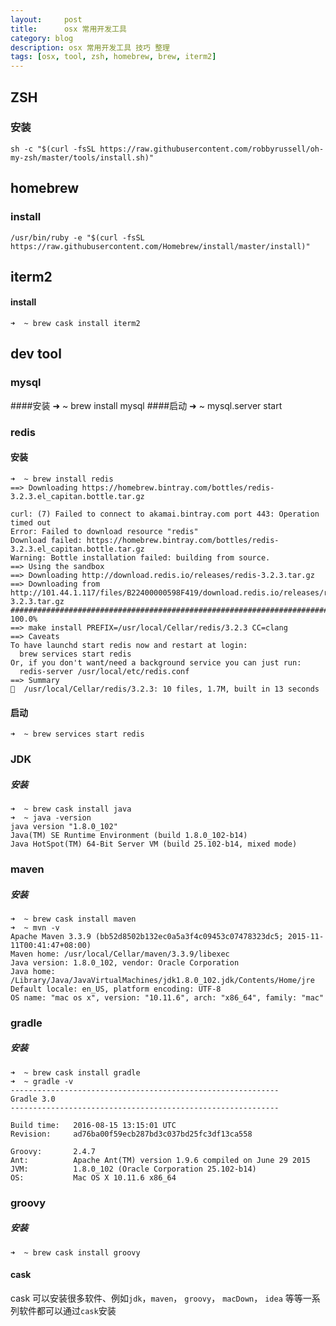 ```yaml
---
layout:     post
title:      osx 常用开发工具
category: blog
description: osx 常用开发工具 技巧 整理
tags: [osx, tool, zsh, homebrew, brew, iterm2]
---
```



## ZSH
### 安装
    sh -c "$(curl -fsSL https://raw.githubusercontent.com/robbyrussell/oh-my-zsh/master/tools/install.sh)"

## homebrew
### install
    /usr/bin/ruby -e "$(curl -fsSL https://raw.githubusercontent.com/Homebrew/install/master/install)"

## iterm2
#### install
    ➜  ~ brew cask install iterm2

## dev tool
### mysql
####安装
    ➜  ~ brew install mysql
####启动
    ➜  ~ mysql.server start
    
### redis
#### 安装
    ➜  ~ brew install redis
    ==> Downloading https://homebrew.bintray.com/bottles/redis-3.2.3.el_capitan.bottle.tar.gz

    curl: (7) Failed to connect to akamai.bintray.com port 443: Operation timed out
    Error: Failed to download resource "redis"
    Download failed: https://homebrew.bintray.com/bottles/redis-3.2.3.el_capitan.bottle.tar.gz
    Warning: Bottle installation failed: building from source.
    ==> Using the sandbox
    ==> Downloading http://download.redis.io/releases/redis-3.2.3.tar.gz
    ==> Downloading from http://101.44.1.117/files/B22400000598F419/download.redis.io/releases/redis-3.2.3.tar.gz
    ######################################################################## 100.0%
    ==> make install PREFIX=/usr/local/Cellar/redis/3.2.3 CC=clang
    ==> Caveats
    To have launchd start redis now and restart at login:
      brew services start redis
    Or, if you don't want/need a background service you can just run:
      redis-server /usr/local/etc/redis.conf
    ==> Summary
    🍺  /usr/local/Cellar/redis/3.2.3: 10 files, 1.7M, built in 13 seconds
    
#### 启动
    ➜  ~ brew services start redis

### JDK
##### 安装 
    ➜  ~ brew cask install java
    ➜  ~ java -version
    java version "1.8.0_102"
    Java(TM) SE Runtime Environment (build 1.8.0_102-b14)
    Java HotSpot(TM) 64-Bit Server VM (build 25.102-b14, mixed mode)

### maven
##### 安装
    ➜  ~ brew cask install maven
    ➜  ~ mvn -v
    Apache Maven 3.3.9 (bb52d8502b132ec0a5a3f4c09453c07478323dc5; 2015-11-11T00:41:47+08:00)
    Maven home: /usr/local/Cellar/maven/3.3.9/libexec
    Java version: 1.8.0_102, vendor: Oracle Corporation
    Java home: /Library/Java/JavaVirtualMachines/jdk1.8.0_102.jdk/Contents/Home/jre
    Default locale: en_US, platform encoding: UTF-8
    OS name: "mac os x", version: "10.11.6", arch: "x86_64", family: "mac"

### gradle
##### 安装
    ➜  ~ brew cask install gradle
    ➜  ~ gradle -v
    ------------------------------------------------------------
    Gradle 3.0
    ------------------------------------------------------------

    Build time:   2016-08-15 13:15:01 UTC
    Revision:     ad76ba00f59ecb287bd3c037bd25fc3df13ca558

    Groovy:       2.4.7
    Ant:          Apache Ant(TM) version 1.9.6 compiled on June 29 2015
    JVM:          1.8.0_102 (Oracle Corporation 25.102-b14)
    OS:           Mac OS X 10.11.6 x86_64

### groovy
##### 安装
    ➜  ~ brew cask install groovy
    
#### cask
cask 可以安装很多软件、例如`jdk`，`maven`， `groovy`， `macDown`， `idea` 等等一系列软件都可以通过`cask`安装
